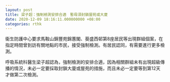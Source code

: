 ```yaml
---
layout: post
title: 梁子超：強制檢測安排合適　暫毋須封鎖屋苑或大廈
date: 2020-12-09 18:16:11.000000000 +08:00
categories: rthk
---
```


衞生防護中心要求馬鞍山錦豐苑錦蕙閣、葵盛西邨第8座居民等出現群組個案，在指定時間曾到訪有關地點的市民，接受強制檢測。有居民認同，有需要進行更多檢測。

呼吸系統科醫生梁子超認為，強制檢測的安排合適，因為相關群組未有出現超級傳播的情況，未必一定要採取封鎖大廈或屋苑的措施，而且未必一定要等到第12天才做第二次檢測。
